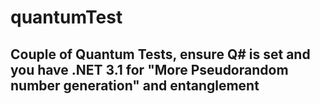 # quantumTest

## Couple of Quantum Tests, ensure Q# is set and you have .NET 3.1 for "More Pseudorandom number generation" and entanglement
